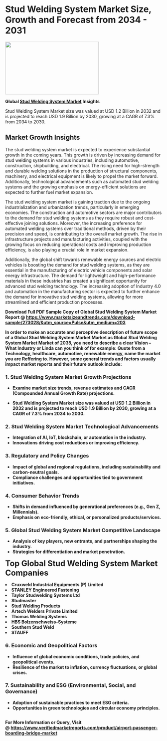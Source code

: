 <H1>Stud Welding System Market Size, Growth and Forecast from 2034 - 2031</H1><img class="aligncenter size-medium wp-image-584254" src="https://thirdeyenews.in/wp-content/uploads/2034/09/Global-Market-Research-300x168.jpeg" alt="" width="300" height="168" /><p><strong>Global&nbsp;<a href="https://www.marketsizeandtrends.com/download-sample/273028/&amp;utm_source=Pulse&amp;utm_medium=203">Stud Welding System Market</a> Insights</strong></p><p>Stud Welding System Market size was valued at USD 1.2 Billion in 2032 and is projected to reach USD 1.9 Billion by 2030, growing at a CAGR of 7.3% from 2034 to 2030.</p><p><h2>Market Growth Insights</h2> <p>The stud welding system market is expected to experience substantial growth in the coming years. This growth is driven by increasing demand for stud welding systems in various industries, including automotive, construction, shipbuilding, and electrical. The rising need for high-strength and durable welding solutions in the production of structural components, machinery, and electrical equipment is likely to propel the market forward. Additionally, technological advancements such as automated stud welding systems and the growing emphasis on energy-efficient solutions are expected to further fuel market expansion.</p> <p><strong></strong></p> <p>The stud welding system market is gaining traction due to the ongoing industrialization and urbanization trends, particularly in emerging economies. The construction and automotive sectors are major contributors to the demand for stud welding systems as they require robust and cost-effective joining solutions. Moreover, the increasing preference for automated welding systems over traditional methods, driven by their precision and speed, is contributing to the overall market growth. The rise in infrastructure projects and manufacturing activities, coupled with the growing focus on reducing operational costs and improving production efficiency, is also playing a crucial role in market expansion.</p> <p>Additionally, the global shift towards renewable energy sources and electric vehicles is boosting the demand for stud welding systems, as they are essential in the manufacturing of electric vehicle components and solar energy infrastructure. The demand for lightweight and high-performance materials in these industries has created a significant opportunity for advanced stud welding technology. The increasing adoption of Industry 4.0 and automation in the manufacturing sector is expected to further enhance the demand for innovative stud welding systems, allowing for more streamlined and efficient production processes.</p> <p><strong></p><p><span class=""><strong>Download Full PDF Sample Copy of Global Stud Welding System Market Report</strong> @ <a href="https://www.marketsizeandtrends.com/download-sample/273028/&amp;utm_source=Pulse&amp;utm_medium=203" target="_blank">https://www.marketsizeandtrends.com/download-sample/273028/&amp;utm_source=Pulse&amp;utm_medium=203</a></span></p><p>In order to make an accurate and perceptive description of future scope of a Global&nbsp;Stud Welding System Market Market as Global&nbsp;Stud Welding System Market Market of 2035, you need to describe a clear Vision &ndash; What Industry or Linda can you think of for example: Quote from a Technology, healthcare, automotive, renewable energy, name the market you are Reffering to. However, some general trends and factors usually impact market reports and their future outlook include:</p><h3>1.&nbsp;<strong>Stud Welding System Market Growth Projections</strong></h3><ul><li>Examine market size trends, revenue estimates and CAGR (Compounded Annual Growth Rate) projections.</li><li><p>Stud Welding System Market size was valued at USD 1.2 Billion in 2032 and is projected to reach USD 1.9 Billion by 2030, growing at a CAGR of 7.3% from 2034 to 2030.</p></li></ul><h3>2.&nbsp;<strong>Stud Welding System Market Technological Advancements</strong></h3><ul><li>Integration of AI, IoT, blockchain, or automation in the industry.</li><li>Innovations driving cost reductions or improving efficiency.</li></ul><h3>3.&nbsp;<strong>Regulatory and Policy Changes</strong></h3><ul><li>Impact of global and regional regulations, including sustainability and carbon-neutral goals.</li><li>Compliance challenges and opportunities tied to government initiatives.</li></ul><h3>4.&nbsp;<strong>Consumer Behavior Trends</strong></h3><ul><li>Shifts in demand influenced by generational preferences (e.g., Gen Z, Millennials).</li><li>Emphasis on eco-friendly, ethical, or personalized products/services.</li></ul><h3>5.&nbsp;<strong>Global Stud Welding System Market Competitive Landscape</strong></h3><ul><li>Analysis of key players, new entrants, and partnerships shaping the industry.</li><li>Strategies for differentiation and market penetration.</li></ul><p data-pm-slice="1 1 []"><span style="color: inherit; font-family: inherit; font-size: 25px;">Top Global Stud Welding System Market Companies</span></p><div class="" data-test-id=""><p><li>Cruxweld Industrial Equipments (P) Limited</li><li> STANLEY Engineered Fastening</li><li> Taylor Studwelding Systems Ltd</li><li> Studmaster</li><li> Stud Welding Products</li><li> Artech Welders Private Limited</li><li> Thomas Welding Systems</li><li> HBS Bolzenschweiss-Systeme</li><li> Southern Stud Weld</li><li> STAUFF</li></p></div><h3>6.&nbsp;<strong>Economic and Geopolitical Factors</strong></h3><ul><li>Influence of global economic conditions, trade policies, and geopolitical events.</li><li>Resilience of the market to inflation, currency fluctuations, or global crises.</li></ul><h3>7.&nbsp;<strong>Sustainability and ESG (Environmental, Social, and Governance)</strong></h3><ul><li>Adoption of sustainable practices to meet ESG criteria.</li><li>Opportunities in green technologies and circular economy principles.</li></ul><h2><strong style="font-size: 14px;">For More Information or Query, Visit @&nbsp;</strong><a style="background-color: #ffffff; font-size: 14px;" href="https://www.marketsizeandtrends.com/report/stud-welding-system-market/" target="_blank">https://www.verifiedmarketreports.com/product/airport-passenger-boarding-bridge-market</a></h2>
